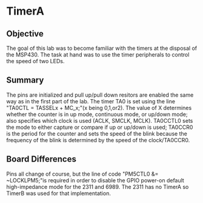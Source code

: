 # TimerA
## Objective
The goal of this lab was to become familiar with the timers at the disposal of the MSP430. The task at hand was to use the timer peripherals to control the speed of two LEDs.
## Summary
The pins are initialized and pull up/pull down resitors are enabled the same way as in the first part of the lab. The timer TA0 is set using the line "TA0CTL = TASSELx + MC_x;"(x being 0,1,or2). The value of X determines whether the counter is in up mode, continuous mode, or up/down mode; also specifies which clock is used (ACLK, SMCLK, MCLK). TA0CCTL0 sets the mode to either capture or compare if up or up/down is used; TA0CCR0 is the period for the counter and sets the speed of the blink because the frequency of the blink is determined by the speed of the clock/TA0CCR0. 
## Board Differences
Pins all change of course, but the line of code "PM5CTL0 &= ~LOCKLPM5;"is required in order to disable the GPIO power-on default high-impedance mode for the 2311 and 6989. The 2311 has no TimerA so TimerB was used for that implementation.
